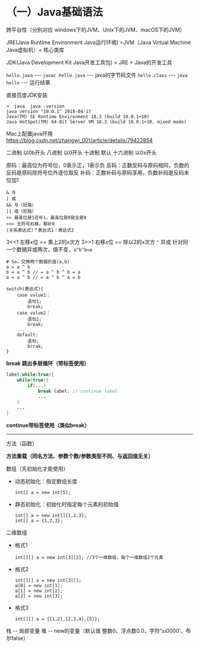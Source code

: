 # （一）Java基础语法

跨平台性（分别对应 windows下的JVM、Unix下的JVM、macOS下的JVM）

JRE(Java Runtime Environment Java运行环境)
=JVM（Java Virtual Machine Java虚拟机）+ 核心类库

JDK(Java Development Kit Java开发工具包)
= JRE + Java的开发工具

`hello.java` --- `javac hello.java` --- java的字节码文件 `hello.class` --- `java hello` --- 运行结果

直接百度JDK安装

```
➜  java  java -version
java version "10.0.1" 2018-04-17
Java(TM) SE Runtime Environment 18.3 (build 10.0.1+10)
Java HotSpot(TM) 64-Bit Server VM 18.3 (build 10.0.1+10, mixed mode)
```

Mac上配置java环境
https://blog.csdn.net/zhangwj_001/article/details/79422854

二进制 以0b开头
八进制 以0开头
十进制 默认
十六进制 以0x开头

原码：最高位为符号位，0表示正，1表示负
反码：正数反码与原码相同，负数的反码是原码除符号位外逐位取反
补码：正数补码与原码享用，负数补码是反码末位加1

```
& 与
| 或
&& 与（短路）
|| 或（短路）
>> 最高位是1还补1，最高位是0就全是0
>>> 无符号右移，都补0
(关系表达式)？表达式1：表达式2
```

3<<1 左移x位 == 乘上2的x次方
3>>1 右移x位 == 除以2的x次方
`^` 异或 针对同一个数据异或两次，值不变，`a^b^b=a`

```
# So，交换两个数据的值(a,b)
a = a ^ b
b = a ^ b // = a ^ b ^ b = a
a = a ^ b // = a ^ b ^ a = b
```

```
switch(表达式){
    case value1：
        语句1;
        break;
    case value2：
        语句2;
        break;
    ...
    default:
        语句;
        brrak;
}
```

**break 跳出多层循环（带标签使用）**

```java
label:while(true){
    while(true){
        if(...)
            break label; // continue label
            ...
    }
    ...
}    
```

**continue带标签使用（类似break）**

---

方法（函数）

**方法重载（同名方法、参数个数/参数类型不同、与返回值无关）**

数组（先初始化才能使用）

- 动态初始化：指定数组长度 

    ```
    int[] a = new int[5];
    ```
    
- 静态初始化：初始化时指定每个元素的初始值 
    
    ```
    int[] a = new int[]{1,2,3};
    int[] a = {1,2,3};
    ``` 
    
二维数组

- 格式1

    ```
    int[][] a = new int[3][2]; //3个一维数组，每个一维数组2个元素
    ``` 

- 格式2

    ```
    int[][] a = new int[3][];
    a[0] = new int[1];
    a[1] = new int[2];
    a[2] = new int[3];
    ```
- 格式3

    ```
    int[][] a = {{1,2},{2,3,4},{5}};
    ```
栈 -- 局部变量
堆 -- new的变量（默认值 整数0、浮点数0.0、字符‘\u0000’、布尔false）



